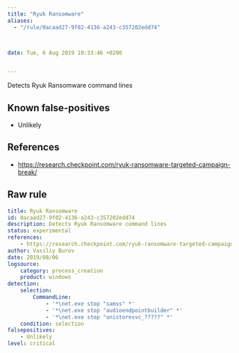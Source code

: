 ```yaml
---
title: "Ryuk Ransomware"
aliases:
  - "/rule/0acaad27-9f02-4136-a243-c357202edd74"



date: Tue, 6 Aug 2019 10:33:46 +0200


---
```


Detects Ryuk Ransomware command lines

<!--more-->


## Known false-positives

* Unlikely



## References

* https://research.checkpoint.com/ryuk-ransomware-targeted-campaign-break/


## Raw rule
```yaml
title: Ryuk Ransomware
id: 0acaad27-9f02-4136-a243-c357202edd74
description: Detects Ryuk Ransomware command lines
status: experimental
references:
    - https://research.checkpoint.com/ryuk-ransomware-targeted-campaign-break/
author: Vasiliy Burov
date: 2019/08/06
logsource:
    category: process_creation
    product: windows
detection:
    selection:
        CommandLine:
            - '*\net.exe stop "samss" *'
            - '*\net.exe stop "audioendpointbuilder" *'
            - '*\net.exe stop "unistoresvc_?????" *'
    condition: selection
falsepositives:
    - Unlikely
level: critical

```
